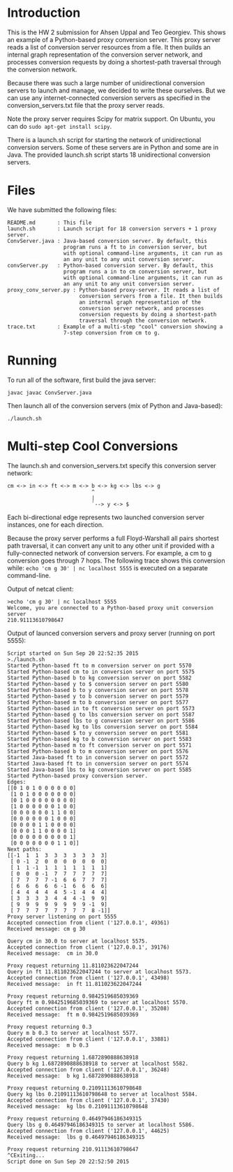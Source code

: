 # Introduction

This is the HW 2 submission for Ahsen Uppal and Teo Georgiev. This
shows an example of a Python-based proxy conversion server. This proxy
server reads a list of conversion server resources from a file. It
then builds an internal graph representation of the conversion server
network, and processes conversion requests by doing a shortest-path
traversal through the conversion network.

Because there was such a large number of unidirectional conversion
servers to launch and manage, we decided to write these ourselves. But
we can use any internet-connected conversion servers as specified in
the conversion_servers.txt file that the proxy server reads.

Note the proxy server requires Scipy for matrix support.
On Ubuntu, you can do ```sudo apt-get install scipy```.

There is a launch.sh script for starting the network of unidirectional
conversion servers. Some of these servers are in Python and some are
in Java. The provided launch.sh script starts 18 unidirectional
conversion servers.

# Files

We have submitted the following files:
```
README.md       : This file
launch.sh       : Launch script for 18 conversion servers + 1 proxy server.
ConvServer.java : Java-based conversion server. By default, this
                  program runs a ft to in conversion server, but
                  with optional command-line arguments, it can run as
                  an any unit to any unit conversion server.
convServer.py   : Python-based conversion server. By default, this
                  program runs a in to cm conversion server, but
                  with optional command-line arguments, it can run as
                  an any unit to any unit conversion server.
proxy_conv_server.py : Python-based proxy-server. It reads a list of
                       conversion servers from a file. It then builds
                       an internal graph representation of the
                       conversion server network, and processes
                       conversion requests by doing a shortest-path
                       traversal through the conversion network.
trace.txt       : Example of a multi-step "cool" conversion showing a
                  7-step conversion from cm to g.
```

# Running

To run all of the software, first build the java server:
```
javac javac ConvServer.java
```

Then launch all of the conversion servers (mix of Python and Java-based):
```
./launch.sh
```

# Multi-step Cool Conversions

The launch.sh and conversion_servers.txt specify this conversion
server network:

```
cm <-> in <-> ft <-> m <-> b <-> kg <-> lbs <-> g
                           ^
                           |
                           `--> y <-> $
```
Each bi-directional edge represents two launched conversion server
instances, one for each direction.

Because the proxy server performs a full Floyd-Warshall all pairs
shortest path traversal, it can convert any unit to any other unit if
provided with a fully-connected network of conversion servers.
For example, a cm to g conversion goes through 7 hops. The following
trace shows this conversion while:
```echo 'cm g 30' | nc localhost 5555``` 
is executed on a separate command-line.

Output of netcat client:
```
>echo 'cm g 30' | nc localhost 5555
Welcome, you are connected to a Python-based proxy unit conversion server
210.91113610798647
```

Output of launced conversion servers and proxy server (running on port
5555):
```
Script started on Sun Sep 20 22:52:35 2015
>./launch.sh
Started Python-based ft to m conversion server on port 5570
Started Python-based cm to in conversion server on port 5575
Started Python-based b to kg conversion server on port 5582
Started Python-based y to $ conversion server on port 5580
Started Python-based b to y conversion server on port 5578
Started Python-based y to b conversion server on port 5579
Started Python-based m to b conversion server on port 5577
Started Python-based in to ft conversion server on port 5573
Started Python-based g to lbs conversion server on port 5587
Started Python-based lbs to g conversion server on port 5586
Started Python-based kg to lbs conversion server on port 5584
Started Python-based $ to y conversion server on port 5581
Started Python-based kg to b conversion server on port 5583
Started Python-based m to ft conversion server on port 5571
Started Python-based b to m conversion server on port 5576
Started Java-based ft to in conversion server on port 5572
Started Java-based ft to in conversion server on port 5574
Started Java-based lbs to kg conversion server on port 5585
Started Python-based proxy conversion server.
Edges:
[[0 1 0 1 0 0 0 0 0 0]
 [1 0 1 0 0 0 0 0 0 0]
 [0 1 0 0 0 0 0 0 0 0]
 [1 0 0 0 0 0 0 1 0 0]
 [0 0 0 0 0 0 1 1 0 0]
 [0 0 0 0 0 0 1 0 0 0]
 [0 0 0 0 1 1 0 0 0 0]
 [0 0 0 1 1 0 0 0 0 1]
 [0 0 0 0 0 0 0 0 0 1]
 [0 0 0 0 0 0 0 1 1 0]]
Next paths:
[[-1  1  1  3  3  3  3  3  3  3]
 [ 0 -1  2  0  0  0  0  0  0  0]
 [ 1  1 -1  1  1  1  1  1  1  1]
 [ 0  0  0 -1  7  7  7  7  7  7]
 [ 7  7  7  7 -1  6  6  7  7  7]
 [ 6  6  6  6  6 -1  6  6  6  6]
 [ 4  4  4  4  4  5 -1  4  4  4]
 [ 3  3  3  3  4  4  4 -1  9  9]
 [ 9  9  9  9  9  9  9  9 -1  9]
 [ 7  7  7  7  7  7  7  7  8 -1]]
Proxy server listening on port 5555
Accepted connection from client ('127.0.0.1', 49361)
Received message: cm g 30

Query cm in 30.0 to server at localhost 5575.
Accepted connection from client ('127.0.0.1', 39176)
Received message:  cm in 30.0

Proxy request returning 11.811023622047244
Query in ft 11.811023622047244 to server at localhost 5573.
Accepted connection from client ('127.0.0.1', 43498)
Received message:  in ft 11.811023622047244

Proxy request returning 0.9842519685039369
Query ft m 0.9842519685039369 to server at localhost 5570.
Accepted connection from client ('127.0.0.1', 35208)
Received message:  ft m 0.9842519685039369

Proxy request returning 0.3
Query m b 0.3 to server at localhost 5577.
Accepted connection from client ('127.0.0.1', 33881)
Received message:  m b 0.3

Proxy request returning 1.6872890888638918
Query b kg 1.6872890888638918 to server at localhost 5582.
Accepted connection from client ('127.0.0.1', 36248)
Received message:  b kg 1.6872890888638918

Proxy request returning 0.21091113610798648
Query kg lbs 0.21091113610798648 to server at localhost 5584.
Accepted connection from client ('127.0.0.1', 37430)
Received message:  kg lbs 0.21091113610798648

Proxy request returning 0.46497946186349315
Query lbs g 0.46497946186349315 to server at localhost 5586.
Accepted connection from client ('127.0.0.1', 44625)
Received message:  lbs g 0.46497946186349315

Proxy request returning 210.91113610798647
^CExiting...
Script done on Sun Sep 20 22:52:50 2015
```
